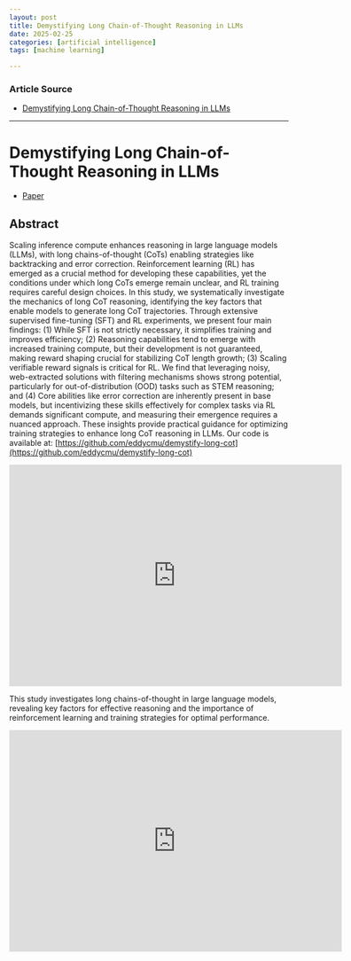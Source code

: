 ```yaml
---
layout: post
title: Demystifying Long Chain-of-Thought Reasoning in LLMs
date: 2025-02-25
categories: [artificial intelligence]
tags: [machine learning]

---
```


### Article Source


* [Demystifying Long Chain-of-Thought Reasoning in LLMs](https://www.youtube.com/watch?v=HexYxABNYj0)

---


# Demystifying Long Chain-of-Thought Reasoning in LLMs

* [Paper](https://arxiv.org/abs//2502.03373)

## Abstract

Scaling inference compute enhances reasoning in large language models (LLMs), with long chains-of-thought (CoTs) enabling strategies like backtracking and error correction. Reinforcement learning (RL) has emerged as a crucial method for developing these capabilities, yet the conditions under which long CoTs emerge remain unclear, and RL training requires careful design choices. In this study, we systematically investigate the mechanics of long CoT reasoning, identifying the key factors that enable models to generate long CoT trajectories. Through extensive supervised fine-tuning (SFT) and RL experiments, we present four main findings: (1) While SFT is not strictly necessary, it simplifies training and improves efficiency; (2) Reasoning capabilities tend to emerge with increased training compute, but their development is not guaranteed, making reward shaping crucial for stabilizing CoT length growth; (3) Scaling verifiable reward signals is critical for RL. We find that leveraging noisy, web-extracted solutions with filtering mechanisms shows strong potential, particularly for out-of-distribution (OOD) tasks such as STEM reasoning; and (4) Core abilities like error correction are inherently present in base models, but incentivizing these skills effectively for complex tasks via RL demands significant compute, and measuring their emergence requires a nuanced approach. These insights provide practical guidance for optimizing training strategies to enhance long CoT reasoning in LLMs. Our code is available at: [https://github.com/eddycmu/demystify-long-cot](https://github.com/eddycmu/demystify-long-cot)

<iframe width="600" height="400" src="https://www.youtube.com/embed/HexYxABNYj0?si=I--O0bWjDJ22xrwl" title="YouTube video player" frameborder="0" allow="accelerometer; autoplay; clipboard-write; encrypted-media; gyroscope; picture-in-picture; web-share" referrerpolicy="strict-origin-when-cross-origin" allowfullscreen></iframe>

This study investigates long chains-of-thought in large language models, revealing key factors for effective reasoning and the importance of reinforcement learning and training strategies for optimal performance.


<iframe width="600" height="400" src="https://www.youtube.com/embed/D1TULLM8LWM?si=Sj8yuiKeO3viU0kd" title="YouTube video player" frameborder="0" allow="accelerometer; autoplay; clipboard-write; encrypted-media; gyroscope; picture-in-picture; web-share" referrerpolicy="strict-origin-when-cross-origin" allowfullscreen></iframe>